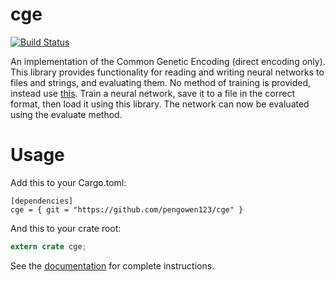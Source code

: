 # cge

[![Build Status](https://travis-ci.org/pengowen123/cge.svg?branch=master)](https://travis-ci.org/pengowen123/cge)

An implementation of the Common Genetic Encoding (direct encoding only). This library provides functionality for reading and writing neural networks to files and strings, and evaluating them. No method of training is provided, instead use [this](https://github.com/pengowen123/eant2). Train a neural network, save it to a file in the correct format, then load it using this library. The network can now be evaluated using the evaluate method.

# Usage

Add this to your Cargo.toml:

```
[dependencies]
cge = { git = "https://github.com/pengowen123/cge" }
```

And this to your crate root:

```rust
extern crate cge;
```


See the [documentation](http://pengowen123.github.io/cge/cge/index.html) for complete instructions.
